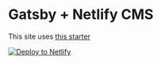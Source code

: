 # Gatsby + Netlify CMS

This site uses [this starter](https://github.com/netlify-templates/gatsby-starter-netlify-cms)



<a href="https://app.netlify.com/start/deploy?repository=https://github.com/iamfeek/gatsby-netlify-mtc&stack=cms"><img src="https://www.netlify.com/img/deploy/button.svg" alt="Deploy to Netlify"></a>